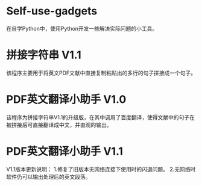 # Self-use-gadgets
在自学Python中，使用Python开发一些解决实际问题的小工具。

# 拼接字符串 V1.1
该程序主要用于将英文PDF文献中直接复制粘贴出的多行的句子拼接成一个句子。

# PDF英文翻译小助手 V1.0
该程序为拼接字符串V1.1的升级版，在其中调用了百度翻译，使得文献中的句子在被拼接后可直接翻译成中文，并直观的输出。

# PDF英文翻译小助手 V1.1
 V1.1版本更新说明：
1.修复了旧版本无网络连接下使用时的闪退问题。
2.无网络时软件仍可以输出处理后的英文段落。
